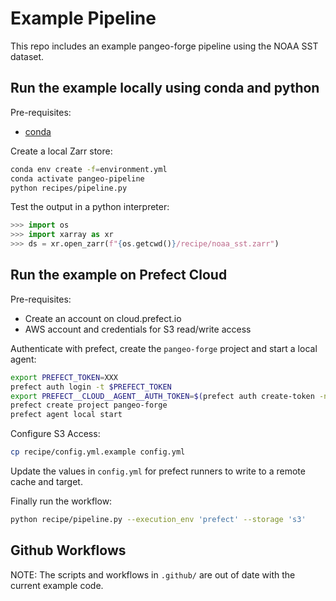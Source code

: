 # Example Pipeline

This repo includes an example pangeo-forge pipeline using the NOAA SST dataset.

## Run the example locally using conda and python

Pre-requisites:
* [conda](https://docs.conda.io/projects/conda/en/latest/user-guide/install/)

Create a local Zarr store:

```bash
conda env create -f=environment.yml
conda activate pangeo-pipeline
python recipes/pipeline.py
```

Test the output in a python interpreter:

```python
>>> import os
>>> import xarray as xr
>>> ds = xr.open_zarr(f"{os.getcwd()}/recipe/noaa_sst.zarr")
```

## Run the example on Prefect Cloud

Pre-requisites:
* Create an account on cloud.prefect.io
* AWS account and credentials for S3 read/write access

Authenticate with prefect, create the `pangeo-forge` project and start a local agent:

```bash
export PREFECT_TOKEN=XXX
prefect auth login -t $PREFECT_TOKEN
export PREFECT__CLOUD__AGENT__AUTH_TOKEN=$(prefect auth create-token -n my-runner-token -s RUNNER)
prefect create project pangeo-forge
prefect agent local start
```

Configure S3 Access:

```bash
cp recipe/config.yml.example config.yml
```

Update the values in `config.yml` for prefect runners to write to a remote cache and target.

Finally run the workflow:

```bash
python recipe/pipeline.py --execution_env 'prefect' --storage 's3'
```

## Github Workflows

NOTE: The scripts and workflows in `.github/` are out of date with the current example code.

